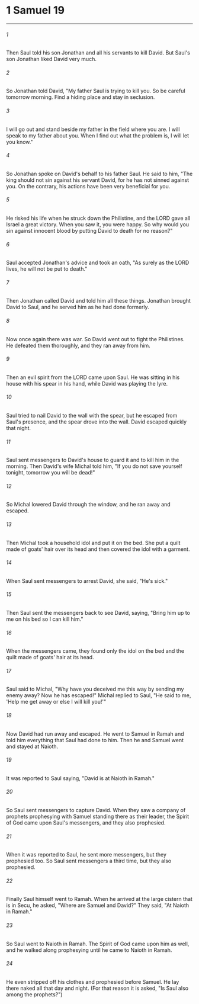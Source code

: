 # 1 Samuel 19
***



###### 1 
Then Saul told his son Jonathan and all his servants to kill David. But Saul's son Jonathan liked David very much. 

###### 2 
So Jonathan told David, "My father Saul is trying to kill you. So be careful tomorrow morning. Find a hiding place and stay in seclusion. 

###### 3 
I will go out and stand beside my father in the field where you are. I will speak to my father about you. When I find out what the problem is, I will let you know." 

###### 4 
So Jonathan spoke on David's behalf to his father Saul. He said to him, "The king should not sin against his servant David, for he has not sinned against you. On the contrary, his actions have been very beneficial for you. 

###### 5 
He risked his life when he struck down the Philistine, and the LORD gave all Israel a great victory. When you saw it, you were happy. So why would you sin against innocent blood by putting David to death for no reason?" 

###### 6 
Saul accepted Jonathan's advice and took an oath, "As surely as the LORD lives, he will not be put to death." 

###### 7 
Then Jonathan called David and told him all these things. Jonathan brought David to Saul, and he served him as he had done formerly. 

###### 8 
Now once again there was war. So David went out to fight the Philistines. He defeated them thoroughly, and they ran away from him. 

###### 9 
Then an evil spirit from the LORD came upon Saul. He was sitting in his house with his spear in his hand, while David was playing the lyre. 

###### 10 
Saul tried to nail David to the wall with the spear, but he escaped from Saul's presence, and the spear drove into the wall. David escaped quickly that night. 

###### 11 
Saul sent messengers to David's house to guard it and to kill him in the morning. Then David's wife Michal told him, "If you do not save yourself tonight, tomorrow you will be dead!" 

###### 12 
So Michal lowered David through the window, and he ran away and escaped. 

###### 13 
Then Michal took a household idol and put it on the bed. She put a quilt made of goats' hair over its head and then covered the idol with a garment. 

###### 14 
When Saul sent messengers to arrest David, she said, "He's sick." 

###### 15 
Then Saul sent the messengers back to see David, saying, "Bring him up to me on his bed so I can kill him." 

###### 16 
When the messengers came, they found only the idol on the bed and the quilt made of goats' hair at its head. 

###### 17 
Saul said to Michal, "Why have you deceived me this way by sending my enemy away? Now he has escaped!" Michal replied to Saul, "He said to me, 'Help me get away or else I will kill you!'" 

###### 18 
Now David had run away and escaped. He went to Samuel in Ramah and told him everything that Saul had done to him. Then he and Samuel went and stayed at Naioth. 

###### 19 
It was reported to Saul saying, "David is at Naioth in Ramah." 

###### 20 
So Saul sent messengers to capture David. When they saw a company of prophets prophesying with Samuel standing there as their leader, the Spirit of God came upon Saul's messengers, and they also prophesied. 

###### 21 
When it was reported to Saul, he sent more messengers, but they prophesied too. So Saul sent messengers a third time, but they also prophesied. 

###### 22 
Finally Saul himself went to Ramah. When he arrived at the large cistern that is in Secu, he asked, "Where are Samuel and David?" They said, "At Naioth in Ramah." 

###### 23 
So Saul went to Naioth in Ramah. The Spirit of God came upon him as well, and he walked along prophesying until he came to Naioth in Ramah. 

###### 24 
He even stripped off his clothes and prophesied before Samuel. He lay there naked all that day and night. (For that reason it is asked, "Is Saul also among the prophets?")

